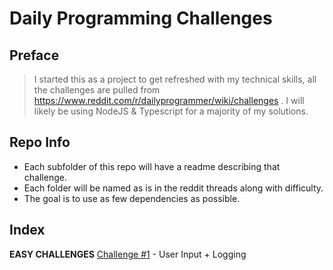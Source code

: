 # Daily Programming Challenges

## Preface
> I started this as a project to get refreshed with my technical skills, all the challenges are pulled from https://www.reddit.com/r/dailyprogrammer/wiki/challenges . I will likely be using NodeJS & Typescript for a majority of my solutions.

## Repo Info
- Each subfolder of this repo will have a readme describing that challenge.
- Each folder will be named as is in the reddit threads along with difficulty.
- The goal is to use as few dependencies as possible.


## Index

**EASY CHALLENGES**
[Challenge #1](https://github.com/JamesPielstickerPortfolio/r-dailyprogrammer-challenges/tree/main/Challenge-%231%20%5BEasy%5D) - User Input + Logging